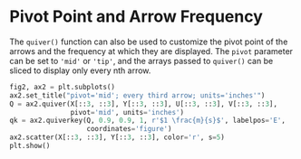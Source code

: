 # Pivot Point and Arrow Frequency

The `quiver()` function can also be used to customize the pivot point of the arrows and the frequency at which they are displayed. The `pivot` parameter can be set to `'mid'` or `'tip'`, and the arrays passed to `quiver()` can be sliced to display only every nth arrow.

```python
fig2, ax2 = plt.subplots()
ax2.set_title("pivot='mid'; every third arrow; units='inches'")
Q = ax2.quiver(X[::3, ::3], Y[::3, ::3], U[::3, ::3], V[::3, ::3],
               pivot='mid', units='inches')
qk = ax2.quiverkey(Q, 0.9, 0.9, 1, r'$1 \frac{m}{s}$', labelpos='E',
                   coordinates='figure')
ax2.scatter(X[::3, ::3], Y[::3, ::3], color='r', s=5)
plt.show()
```

